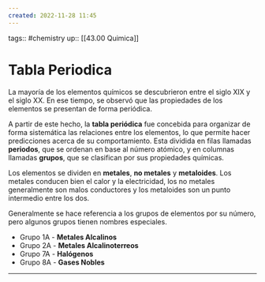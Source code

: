 ```yaml
---
created: 2022-11-28 11:45
---
```

tags:: #chemistry 
up:: [[43.00 Quimica]]
# Tabla Periodica
La mayoría de los elementos químicos se descubrieron entre el siglo XIX y el siglo XX. En ese tiempo, se observó que las propiedades de los elementos se presentan de forma periódica.

A partir de este hecho, la **tabla periódica** fue concebida para organizar de forma sistemática las relaciones entre los elementos, lo que permite hacer predicciones acerca de su comportamiento. Esta dividida en filas llamadas **periodos**, que se ordenan en base al número atómico, y en columnas llamadas **grupos**, que se clasifican por sus propiedades químicas.

Los elementos se dividen en **metales**, **no metales** y **metaloides**. Los metales conducen bien el calor y la electricidad, los no metales generalmente son malos conductores y los metaloides son un punto intermedio entre los dos. 

Generalmente se hace referencia a los grupos de elementos por su número, pero algunos grupos tienen nombres especiales.
- Grupo 1A - **Metales Alcalinos**
- Grupo 2A - **Metales Alcalinoterreos**
- Grupo 7A - **Halógenos**
- Grupo 8A - **Gases Nobles**
___
